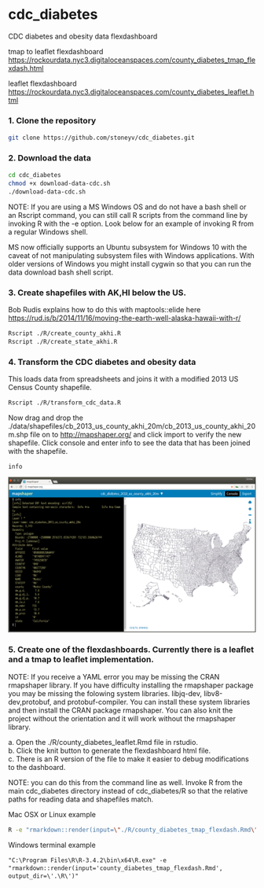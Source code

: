 # cdc_diabetes  
CDC diabetes and obesity data flexdashboard

tmap to leaflet flexdashboard  
https://rockourdata.nyc3.digitaloceanspaces.com/county_diabetes_tmap_flexdash.html    

leaflet flexdashboard  
https://rockourdata.nyc3.digitaloceanspaces.com/county_diabetes_leaflet.html  

### 1. Clone the repository  
```bash
git clone https://github.com/stoneyv/cdc_diabetes.git
```
### 2. Download the data  
```bash
cd cdc_diabetes
chmod +x download-data-cdc.sh  
./download-data-cdc.sh
```
NOTE: If you are using a MS Windows OS and do not have a bash shell or an Rscript command, you can still call R scripts from the command line by invoking R with the -e option.  Look below for an example of invoking R from a regular Windows shell.

MS now officially supports an Ubuntu subsystem for Windows 10 with the caveat of not manipulating subsystem files with Windows applications.  With older versions of Windows you might install cygwin so that you can run the data download bash shell script.  

### 3. Create shapefiles with AK,HI below the US.
Bob Rudis explains how to do this with maptools::elide here  
https://rud.is/b/2014/11/16/moving-the-earth-well-alaska-hawaii-with-r/  
```bash
Rscript ./R/create_county_akhi.R
Rscript ./R/create_state_akhi.R
```

### 4. Transform the CDC diabetes and obesity data
This loads data from spreadsheets and joins it with a modified 2013 US Census County shapefile.  
```bash
Rscript ./R/transform_cdc_data.R
```
Now drag and drop the ./data/shapefiles/cb_2013_us_county_akhi_20m/cb_2013_us_county_akhi_20m.shp file on to http://mapshaper.org/ and click import to verify the new shapefile.  Click console and enter info to see the data that has been joined with the shapefile.
```
info
```
<img src="images/screenshot_mapshaper_verify.png"/>

### 5. Create one of the flexdashboards.  Currently there is a leaflet and a tmap to leaflet implementation.
NOTE: If you receive a YAML error you may be missing the CRAN rmapshaper library.  If you have difficulty installing the rmapshaper package you may be missing the folowing system libraries. libjq-dev, libv8-dev,protobuf, and protobuf-compiler.  You can install these system libraries and then install the CRAN package rmapshaper.  You can also knit the project without the orientation and it will work without the rmapshaper library.  

a. Open the ./R/county_diabetes_leaflet.Rmd file in rstudio.  
b. Click the knit button to generate the flexdashboard html file.  
c. There is an R version of the file to make it easier to debug modifications to the dashboard.  

NOTE: you can do this from the command line as well. Invoke R from the main cdc_diabetes directory instead of cdc_diabetes/R so that the relative paths for reading data and shapefiles match.  

Mac OSX or Linux example  
```bash
R -e "rmarkdown::render(input=\"./R/county_diabetes_tmap_flexdash.Rmd\", output_dir=\"./R\")"
```
Windows terminal example  
```
"C:\Program Files\R\R-3.4.2\bin\x64\R.exe" -e "rmarkdown::render(input='county_diabetes_tmap_flexdash.Rmd', output_dir=\'.\R\')"
```

